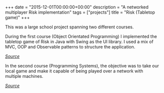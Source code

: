 +++
date = "2015-12-01T00:00:00+00:00"
description = "A networked multiplayer Risk implementation"
tags = ["projects"]
title = "Risk (Tabletop game)"
+++

This was a large school project spanning two different courses.

During the first course (Object Orientated Programming) I implemented the tabletop game of Risk in Java with Swing as the UI library. I used a mix of MVC, OOP and Observable patterns to structure the application.

_[Source](https://github.com/hugogrochau/inf1636-2015.1-war)_

In the second course (Programming Systems), the objective was to take our local game and make it capable of being played over a network with multiple machines.

_[Source](https://github.com/hugogrochau/INF1013-2015.2-T3-War-Online)_
